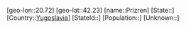 ﻿---
location: [42.23,20.72]
type: City
tags:
- geo/City


SpocWebEntityId: 33530
isDeleted: false
confidential: public

---
[geo-lon::20.72]
[geo-lat::42.23]
[name::Prizren]
[State::]
[Country::[Yugoslavia](geo/Continent/Europe/Yugoslavia.md)]
[StateId::]
[Population::]
[Unknown::]

